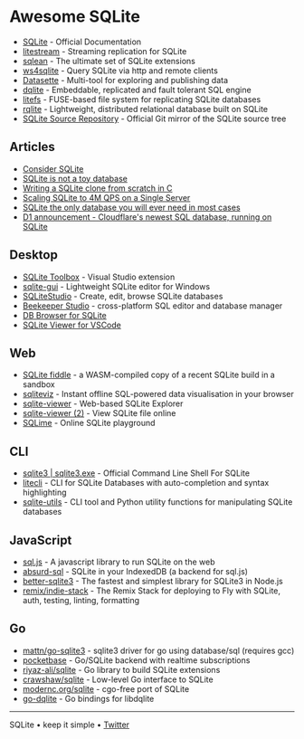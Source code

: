 # Awesome SQLite

- [SQLite](https://sqlite.org/doclist.html) - Official Documentation
- [litestream](https://github.com/benbjohnson/litestream) - Streaming replication for SQLite
- [sqlean](https://github.com/nalgeon/sqlean) - The ultimate set of SQLite extensions
- [ws4sqlite](https://github.com/proofrock/ws4sqlite) - Query SQLite via http and remote clients
- [Datasette](https://datasette.io) - Multi-tool for exploring and publishing data
- [dqlite](https://github.com/canonical/dqlite) - Embeddable, replicated and fault tolerant SQL engine
- [litefs](https://github.com/superfly/litefs) - FUSE-based file system for replicating SQLite databases
- [rqlite](https://github.com/rqlite/rqlite) - Lightweight, distributed relational database built on SQLite
- [SQLite Source Repository](https://github.com/sqlite/sqlite) - Official Git mirror of the SQLite source tree

## Articles

- [Consider SQLite](https://blog.wesleyac.com/posts/consider-sqlite)
- [SQLite is not a toy database](https://antonz.org/sqlite-is-not-a-toy-database/)
- [Writing a SQLite clone from scratch in C](https://cstack.github.io/db_tutorial/)
- [Scaling SQLite to 4M QPS on a Single Server](https://blog.expensify.com/2018/01/08/scaling-sqlite-to-4m-qps-on-a-single-server/)
- [SQLite the only database you will ever need in most cases](https://www.unixsheikh.com/articles/sqlite-the-only-database-you-will-ever-need-in-most-cases.html)
- [D1 announcement - Cloudflare's newest SQL database, running on SQLite](https://blog.cloudflare.com/introducing-d1/)

## Desktop

- [SQLite Toolbox](https://marketplace.visualstudio.com/items?itemName=ErikEJ.SQLServerCompactSQLiteToolbox) - Visual Studio extension
- [sqlite-gui](https://github.com/little-brother/sqlite-gui) - Lightweight SQLite editor for Windows
- [SQLiteStudio](https://sqlitestudio.pl) - Create, edit, browse SQLite databases
- [Beekeeper Studio](https://www.beekeeperstudio.io) - cross-platform SQL editor and database manager
- [DB Browser for SQLite](https://sqlitebrowser.org)
- [SQLite Viewer for VSCode](https://marketplace.visualstudio.com/items?itemName=qwtel.sqlite-viewer)

## Web

- [SQLite fiddle](https://sqlite.org/fiddle/) - a WASM-compiled copy of a recent SQLite build in a sandbox
- [sqliteviz](https://github.com/lana-k/sqliteviz) - Instant offline SQL-powered data visualisation in your browser
- [sqlite-viewer](https://sqliteviewer.app) - Web-based SQLite Explorer
- [sqlite-viewer (2)](https://inloop.github.io/sqlite-viewer/) - View SQLite file online
- [SQLime](https://sqlime.org) - Online SQLite playground

## CLI

- [sqlite3 | sqlite3.exe](https://sqlite.org/cli.html) - Official Command Line Shell For SQLite
- [litecli](https://github.com/dbcli/litecli) - CLI for SQLite Databases with auto-completion and syntax highlighting
- [sqlite-utils](https://sqlite-utils.datasette.io/) - CLI tool and Python utility functions for manipulating SQLite databases

## JavaScript

- [sql.js](https://github.com/sql-js/sql.js) - A javascript library to run SQLite on the web
- [absurd-sql](https://github.com/jlongster/absurd-sql) - SQLite in your IndexedDB (a backend for sql.js)
- [better-sqlite3](https://github.com/WiseLibs/better-sqlite3) - The fastest and simplest library for SQLite3 in Node.js
- [remix/indie-stack](https://github.com/remix-run/indie-stack) - The Remix Stack for deploying to Fly with SQLite, auth, testing, linting, formatting

## Go

- [mattn/go-sqlite3](https://github.com/mattn/go-sqlite3) - sqlite3 driver for go using database/sql (requires gcc)
- [pocketbase](https://github.com/pocketbase/pocketbase) - Go/SQLite backend with realtime subscriptions
- [riyaz-ali/sqlite](https://github.com/riyaz-ali/sqlite) - Go library to build SQLite extensions
- [crawshaw/sqlite](https://github.com/crawshaw/sqlite) - Low-level Go interface to SQLite
- [modernc.org/sqlite](https://pkg.go.dev/modernc.org/sqlite) - cgo-free port of SQLite
- [go-dqlite](https://github.com/canonical/go-dqlite) - Go bindings for libdqlite

---

SQLite • keep it simple • [Twitter](https://twitter.com/SQLsite)

